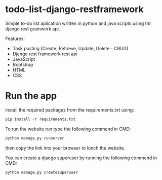 # todo-list-django-restframework

Simple to-do list aplication written in python and java scripts using thr django rest gramwork api.


Features:

  - Task posting (Create, Retrieve, Update, Delete - CRUD)
  - Django rest framework rest api 
  - JavaScript
  - Bootstrap
  - HTML
  - CSS


# Run the app

install the required packages from the requirements.txt using:
```python
pip install -r requirements.txt
```
To run the website run type the following commend in CMD: 
```python
python manage.py runserver
```
then copy the link into your browser to lunch the website.
<br/>

You can create a django superuser by running the following commend in CMD:
```python
python manage.py createsuperuser
```
